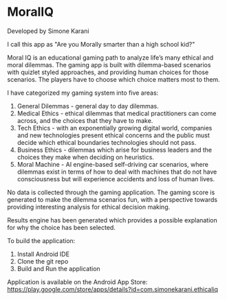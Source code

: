 # MoralIQ

Developed by Simone Karani

I call this app as "Are you Morally smarter than a high school kid?"

Moral IQ is an educational gaming path to analyze life’s many ethical and moral dilemmas. The gaming app is built with dilemma-based scenarios with quizlet styled approaches, and providing human choices for those scenarios. The players have to choose which choice matters most to them. 

I have categorized my gaming system into five areas: 
1. General Dilemmas - general day to day dilemmas. 
2. Medical Ethics - ethical dilemmas that medical practitioners can come across, and the choices that they have to make. 
3. Tech Ethics - with an exponentially growing digital world, companies and new technologies present ethical concerns and the public must decide which ethical boundaries technologies should not pass. 
4. Business Ethics - dilemmas which arise for business leaders and the choices they make when deciding on heuristics. 
5. Moral Machine - AI engine-based self-driving car scenarios, where dilemmas exist in terms of how to deal with machines that do not have consciousness but will experience accidents and loss of human lives. 

No data is collected through the gaming application. The gaming score is generated to make the dilemma scenarios fun, with a perspective towards providing interesting analysis for ethical decision making. 

Results engine has been generated which provides a possible explanation for why the choice has been selected. 

To build the application:
1. Install Android IDE
2. Clone the git repo
3. Build and Run the application

Application is available on the Android App Store: https://play.google.com/store/apps/details?id=com.simonekarani.ethicaliq
